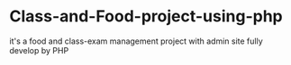 # Class-and-Food-project-using-php
it's a food and class-exam management project with admin site fully develop by PHP
